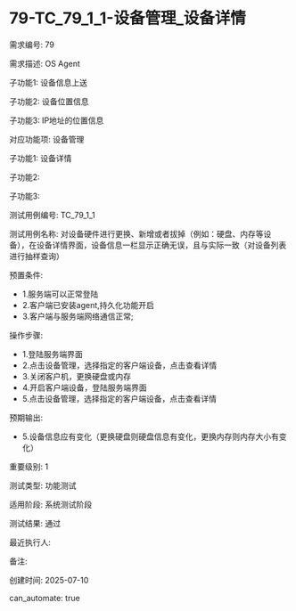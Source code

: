 # 79-TC_79_1_1-设备管理_设备详情

需求编号: 79

需求描述: OS Agent

子功能1: 设备信息上送

子功能2: 设备位置信息

子功能3: IP地址的位置信息


对应功能项: 设备管理

子功能1: 设备详情

子功能2: 

子功能3: 


测试用例编号: TC_79_1_1

测试用例名称: 对设备硬件进行更换、新增或者拔掉（例如：硬盘、内存等设备），在设备详情界面，设备信息一栏显示正确无误，且与实际一致（对设备列表进行抽样查询）

预置条件:
- 1.服务端可以正常登陆
- 2.客户端已安装agent,持久化功能开启
- 3.客户端与服务端网络通信正常;

操作步骤:
- 1.登陆服务端界面
- 2.点击设备管理，选择指定的客户端设备，点击查看详情
- 3.关闭客户机，更换硬盘或内存
- 4.开启客户端设备，登陆服务端界面
- 5.点击设备管理，选择指定的客户端设备，点击查看详情

预期输出:
- 5.设备信息应有变化（更换硬盘则硬盘信息有变化，更换内存则内存大小有变化）

重要级别: 1

测试类型: 功能测试

适用阶段: 系统测试阶段

测试结果: 通过

最近执行人: 

备注: 

创建时间: 2025-07-10

can_automate: true
